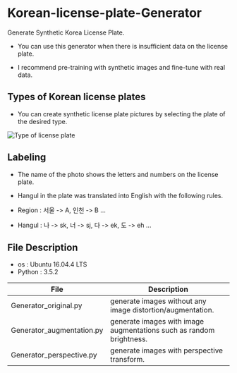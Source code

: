 # Korean-license-plate-Generator

Generate Synthetic Korea License Plate.

- You can use this generator when there is insufficient data on the license plate.

- I recommend pre-training with synthetic images and fine-tune with real data.

## Types of Korean license plates

- You can create synthetic license plate pictures by selecting the plate of the desired type.

![Type of license plate](https://github.com/qjadud1994/CRNN-Keras/blob/master/photo/license%20plate.jpg)




## Labeling

- The name of the photo shows the letters and numbers on the license plate.

- Hangul in the plate was translated into English with the following rules.

- Region : 서울 -> A, 인천 -> B ... <br/>
- Hangul : 나 -> sk, 너 -> sj, 다 -> ek, 도 -> eh ... <br/>


## File Description

- os : Ubuntu 16.04.4 LTS <br/>
- Python : 3.5.2


|       File         |Description                                       |
|--------------------|--------------------------------------------------|
|Generator_original.py           |  generate images without any image distortion/augmentation.     |
|Generator_augmentation.py       |  generate images with image augmentations such as random brightness.   |
|Generator_perspective.py |   generate images with perspective transform.     |
